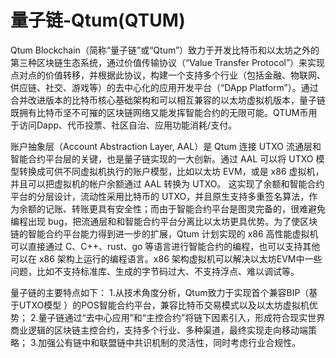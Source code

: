 # 量子链-Qtum(QTUM)

Qtum Blockchain（简称“量子链”或“Qtum”）致力于开发比特币和以太坊之外的第三种区块链生态系统，通过价值传输协议（“Value Transfer Protocol”）来实现点对点的价值转移，并根据此协议，构建一个支持多个行业（包括金融、物联网、供应链、社交、游戏等）的去中心化的应用开发平台（“DApp Platform”）。通过合并改进版本的比特币核心基础架构和可以相互兼容的以太坊虚拟机版本，量子链既拥有比特币坚不可摧的区块链网络又能发挥智能合约的无限可能。QTUM币用于访问Dapp、代币投票、社区自治、应用功能消耗/支付。

账户抽象层（Account Abstraction Layer, AAL）是 Qtum 连接 UTXO 流通层和智能合约平台层的关键，也是量子链实现的一大创新。通过 AAL 可以将 UTXO 模型转换成可供不同虚拟机执行的账户模型，比如以太坊 EVM，或是 x86 虚拟机，并且可以把虚拟机的帐户余额通过 AAL 转换为 UTXO。
这实现了余额和智能合约平台的分层设计，流动性采用比特币的 UTXO，并且原生支持多重签名算法，作为余额的记账、转账更具有安全性；而由于智能合约平台是图灵完备的，很难避免编程出现 bug，把流通层和和智能合约平台分离比以太坊更具优势。为了使区块链的智能合约平台能力得到进一步的扩展，Qtum 计划实现的 x86 高性能虚拟机可以直接通过 C、C++、rust、go 等语言进行智能合约的编程，也可以支持其他可以在 x86 架构上运行的编程语言。x86 架构虚拟机可以解决以太坊EVM中一些问题，比如不支持标准库、生成的字节码过大、不支持浮点、难以调试等。

量子链的主要特点如下：
1.从技术角度分析，Qtum致力于实现首个兼容BIP（基于UTXO模型 ）的POS智能合约平台，兼容比特币交易模式以及以太坊虚拟机优势；
2.量子链通过“去中心应用”和“主控合约”将链下因素引入，形成符合现实世界商业逻辑的区块链主控合约，支持多个行业、多种渠道，最终实现走向移动端策略；
3.加强公有链中和联盟链中共识机制的灵活性，同时考虑行业合规性。
